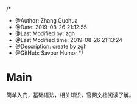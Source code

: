 /*
* @Author: Zhang Guohua
* @Date:   2019-08-26 21:12:55
* @Last Modified by:   zgh
* @Last Modified time: 2019-08-26 21:13:24
* @Description: create by zgh
* @GitHub: Savour Humor
*/
# Main

简单入门，基础语法，相关知识，官网文档阅读了解。